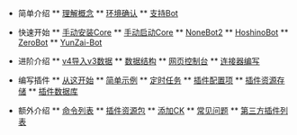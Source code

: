 * 简单介绍
** [理解概念](简单介绍/BaseInfo)
** [环境确认](简单介绍/EnvCheck)
** [支持Bot](简单介绍/AdapterList)

* 快速开始
** [手动安装Core](快速开始/InstallCore)
** [手动启动Core](快速开始/StartCore)
** [NoneBot2](快速开始/NoneBot2)
** [HoshinoBot](快速开始/HoshinoBot)
** [ZeroBot](https://github.com/RemKeeper/GSUID_Utils_ZeroBot)
** [YunZai-Bot](https://gitee.com/xiaoye12123/ws-plugin)

* 进阶介绍
** [v4导入v3数据](进阶介绍/ExportAndImport)
** [数据结构](进阶介绍/DataStruct)
** [网页控制台](进阶介绍/WebConsole)
** [连接器编写](https://docs.gbots.work/docs/modules/gsuid-core/communication/)

* 编写插件
** [从这开始](编写插件/Start)
** [简单示例](编写插件/Simple)
** [定时任务](编写插件/Scheduler)
** [插件配置项](编写插件/PluginsConfig)
** [插件资源存储](编写插件/GetDataPath)
** [插件数据库](编写插件/PluginsDataBase)

* 额外介绍
** [命令列表](额外介绍/CommandList)
** [插件资源包](额外介绍/ResourceDownload)
** [添加CK](额外介绍/AddCK)
** [常见问题](额外介绍/FAQ)
** [第三方插件列表](额外介绍/PluginsList)

